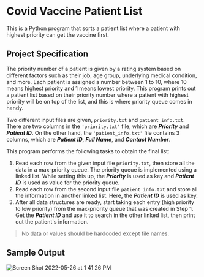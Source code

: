 # Covid Vaccine Patient List
This is a Python program that sorts a patient list where a patient with highest priority can get the vaccine first.

## Project Specification

The priority number of a patient is given by a rating system based on different factors such as their job, age group, underlying medical condition, and more. Each patient is assigned a number between 1 to 10, where 10 means highest priority and 1 means lowest priority. This program prints out a patient list based on their priority number where a patient with highest priority will be on top of the list, and this is where priority queue comes in handy.

Two different input files are given, `priority.txt` and `patient_info.txt`. There are two columns in the `'priority.txt'` file, which are ***Priority*** and ***Patient ID***. On the other hand, the `'patient_info.txt'` file contains 3 columns, which are ***Patient ID***, ***Full Name***, and ***Contact Number***.

This program performs the following tasks to obtain the final list:

1. Read each row from the given input file `priority.txt`, then store all the data in a max-priority queue. The priority queue is implemented using a linked list. While setting this up, the ***Priority*** is used as key and ***Patient ID*** is used as value for the priority queue. 
2. Read each row from the second input file `patient_info.txt` and store all the information in another linked list. Here, the ***Patient ID*** is used as key. 
3. After all data structures are ready, start taking each entry (high priority to low priority) from the max-priority queue that was created in Step 1. Get the ***Patient ID*** and use it to search in the other linked list, then print out the patient's information. 

>No data or values should be hardcoded except file names.

## Sample Output

![Screen Shot 2022-05-26 at 1 41 26 PM](https://user-images.githubusercontent.com/105037989/170544870-afab1fbb-14a2-41e6-a0cd-60675e9f4def.png)
